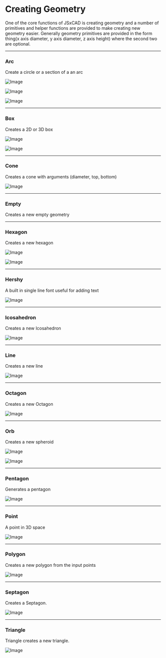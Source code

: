 # Creating Geometry
One of the core functions of JSxCAD is creating geometry and a number of primitives and helper functions are provided to make creating new geometry easier. Generally geometry primitives are provided in the form thing(x axis diameter, y axis diameter, z axis height) where the second two are optional.

---
### Arc
Create a circle or a section of a an arc

![Image](creating_geometry.md.0.png)

![Image](creating_geometry.md.1.png)

![Image](creating_geometry.md.2.png)

---
### Box
Creates a 2D or 3D box

![Image](creating_geometry.md.3.png)

![Image](creating_geometry.md.4.png)

---
### Cone
Creates a cone with arguments (diameter, top, bottom)

![Image](creating_geometry.md.5.png)

---
### Empty
Creates a new empty geometry

---
### Hexagon
Creates a new hexagon

![Image](creating_geometry.md.6.png)

![Image](creating_geometry.md.7.png)

---
### Hershy
A built in single line font useful for adding text

![Image](creating_geometry.md.8.png)

---
### Icosahedron
Creates a new Icosahedron

![Image](creating_geometry.md.9.png)

---
### Line
Creates a new line

![Image](creating_geometry.md.10.png)

---
### Octagon
Creates a new Octagon

![Image](creating_geometry.md.11.png)

---
### Orb
Creates a new spheroid

![Image](creating_geometry.md.12.png)

![Image](creating_geometry.md.13.png)

---
### Pentagon
Generates a pentagon

![Image](creating_geometry.md.14.png)

---
### Point
A point in 3D space

![Image](creating_geometry.md.15.png)

---
### Polygon
Creates a new polygon from the input points

![Image](creating_geometry.md.16.png)

---
### Septagon
Creates a Septagon.

![Image](creating_geometry.md.17.png)

---
### Triangle
Triangle creates a new triangle.

![Image](creating_geometry.md.18.png)
